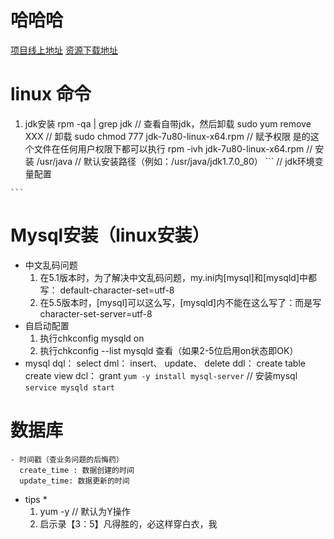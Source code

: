 # 哈哈哈
[项目线上地址](http://www.happymmall.com)
[资源下载地址](http://learning.happymmall.com/env.html)

# linux 命令
  1. jdk安装
    rpm -qa | grep jdk // 查看自带jdk，然后卸载
    sudo yum remove XXX // 卸载
    sudo chmod 777 jdk-7u80-linux-x64.rpm // 赋予权限 是的这个文件在任何用户权限下都可以执行
    rpm -ivh jdk-7u80-linux-x64.rpm // 安装
    /usr/java  // 默认安装路径（例如：/usr/java/jdk1.7.0_80）
    ```
      // jdk环境变量配置

    ```
# Mysql安装（linux安装）
  - 中文乱码问题
    1. 在5.1版本时，为了解决中文乱码问题，my.ini内[mysql]和[mysqld]中都写： default-character-set=utf-8
    2. 在5.5版本时，[mysql]可以这么写，[mysqld]内不能在这么写了：而是写 character-set-server=utf-8
  - 自启动配置
    1. 执行chkconfig mysqld on
    2. 执行chkconfig --list mysqld 查看（如果2-5位启用on状态即OK）
  - mysql
    dql： select
    dml： insert、 update、 delete
    ddl： create table 
          create view
    dcl： grant
    `yum -y install mysql-server` // 安装mysql
    `service mysqld start`
  # 数据库
    - 时间戳（查业务问题的后悔药）
      create_time : 数据创建的时间
      update_time: 数据更新的时间
      

  * tips *
    1. yum -y // 默认为Y操作
    2. 启示录【3：5】凡得胜的，必这样穿白衣，我



     
 